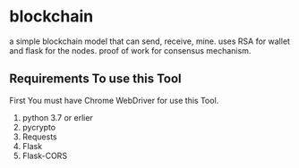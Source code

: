 # blockchain
a simple blockchain model that can send, receive, mine.
uses RSA for wallet and flask for the nodes.
proof of work for consensus mechanism.

## Requirements To use this Tool
First You must have Chrome WebDriver for use this Tool.
1. python 3.7 or erlier
2. pycrypto
3. Requests
4. Flask
5. Flask-CORS